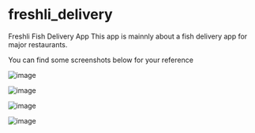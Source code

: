 # freshli_delivery

Freshli Fish Delivery App
This app is mainnly about a fish delivery app for major restaurants.

You can find some screenshots below for your reference

![image](https://user-images.githubusercontent.com/47142325/218735522-cfb6facd-4596-4f27-92c9-19a2853fdfb5.png)

![image](https://user-images.githubusercontent.com/47142325/218735695-f6762583-aee1-473c-8904-3b5b26f0f2e2.png)

![image](https://user-images.githubusercontent.com/47142325/218735728-9347667a-51e1-44a7-a5cb-d7552558440b.png)

![image](https://user-images.githubusercontent.com/47142325/218735762-699a3439-43e1-4799-90b7-32a737bb3694.png)


